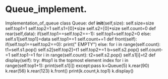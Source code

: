# Queue_implement.
Implementation_of_queue
class Queue:
    def __init__(self,size):
        self.size=size
        self.top1=1
        self.top2=1
        self.s1=[0]*size
        self.s2=[0]*size
        self.count=0
    def rear(self,data):
        if(self.top1==self.top2==-1):
            self.top1=self.top2=0
        else:
            self.s1[self.top1]=data
            self.top1+=1
            self.count+=1
    def front(self):
        if(self.top1==self.top2==0):
            print(" EMPTY")
        else:
            for i in range(self.count):
                t1=self.s1.pop()
                self.s2[self.top2]=t1
                self.top2+=1
            b=self.s2.pop()
            self.count-=1
            self.top1-=1
            for i in range(self.count):
                t2=self.s2.pop()
                self.s1[i]=t2
    def display(self):
        try:
            #top1 is the topmost element index
            for i in range(self.top1+1):
                print(self.s1[i])
        except:pass
k=Queue(5)
k.rear(90)
k.rear(56)
k.rear(123)
k.front()
print(k.count,k.top1)
k.display()
